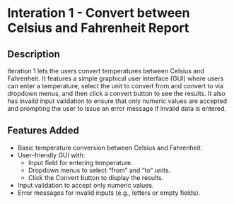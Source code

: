 # Interation 1 - Convert between Celsius and Fahrenheit Report

## Description
Iteration 1 lets the users convert temperatures between Celsius and Fahrenheit. It features a simple graphical user interface (GUI) where users can enter a temperature, select the unit to convert from and convert to via dropdown menus, and then click a convert button to see the results. It also has invalid input validation to ensure that only numeric values are accepted and prompting the user to issue an error message if invalid data is entered. 

## Features Added 
- Basic temperature conversion between Celsius and Fahrenheit. 
- User-friendly GUI with: 
  - Input field for entering temperature.
  - Dropdown menus to select “from” and “to” units.
  - Click the Convert button to display the results. 
- Input validation to accept only numeric values. 
- Error messages for invalid inputs (e.g., letters or empty fields). 
